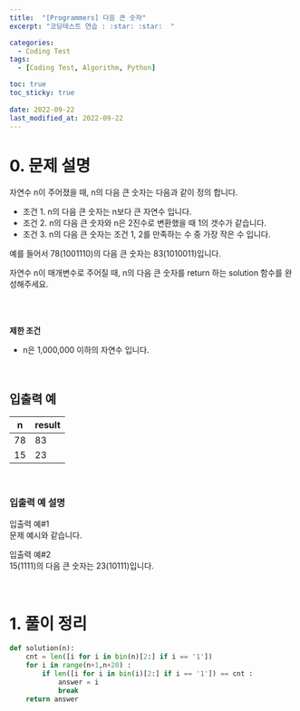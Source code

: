 ```yaml
---
title:  "[Programmers] 다음 큰 숫자"
excerpt: "코딩테스트 연습 : :star: :star:  "

categories:
  - Coding Test
tags:
  - [Coding Test, Algorithm, Python]

toc: true
toc_sticky: true
 
date: 2022-09-22
last_modified_at: 2022-09-22
---
```



# 0. 문제 설명


자연수 n이 주어졌을 때, n의 다음 큰 숫자는 다음과 같이 정의 합니다.

- 조건 1. n의 다음 큰 숫자는 n보다 큰 자연수 입니다.
- 조건 2. n의 다음 큰 숫자와 n은 2진수로 변환했을 때 1의 갯수가 같습니다.
- 조건 3. n의 다음 큰 숫자는 조건 1, 2를 만족하는 수 중 가장 작은 수 입니다.

예를 들어서 78(1001110)의 다음 큰 숫자는 83(1010011)입니다.<br>

자연수 n이 매개변수로 주어질 때, n의 다음 큰 숫자를 return 하는 solution 함수를 완성해주세요.

<br><br>

**제한 조건**

- n은 1,000,000 이하의 자연수 입니다.

<br>

## 입출력 예

|n | result |
|---|---|
|78|83|
|15|23|

<br>

### 입출력 예 설명

입출력 예#1<br>
문제 예시와 같습니다.<br>

입출력 예#2<br>
15(1111)의 다음 큰 숫자는 23(10111)입니다.



<br>

# 1. 풀이 정리


```python
def solution(n):
    cnt = len([i for i in bin(n)[2:] if i == '1'])
    for i in range(n+1,n+20) : 
        if len([i for i in bin(i)[2:] if i == '1']) == cnt : 
            answer = i
            break
    return answer
```


<br>
